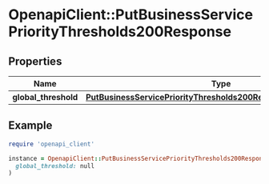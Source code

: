 # OpenapiClient::PutBusinessServicePriorityThresholds200Response

## Properties

| Name | Type | Description | Notes |
| ---- | ---- | ----------- | ----- |
| **global_threshold** | [**PutBusinessServicePriorityThresholds200ResponseGlobalThreshold**](PutBusinessServicePriorityThresholds200ResponseGlobalThreshold.md) |  |  |

## Example

```ruby
require 'openapi_client'

instance = OpenapiClient::PutBusinessServicePriorityThresholds200Response.new(
  global_threshold: null
)
```

